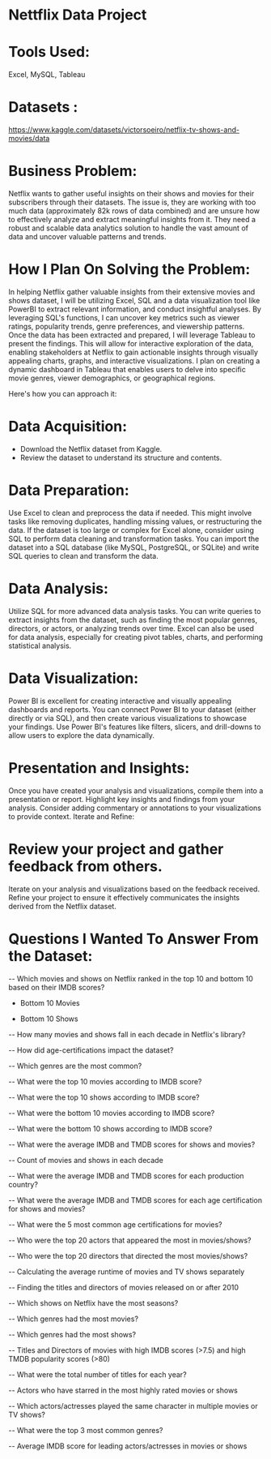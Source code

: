 # Nettflix Data Project

# Tools Used: 
Excel, MySQL, Tableau

# Datasets :
https://www.kaggle.com/datasets/victorsoeiro/netflix-tv-shows-and-movies/data

# Business Problem:
Netflix wants to gather useful insights on their shows and movies for their subscribers through their datasets. The issue is, they are working with too much data (approximately 82k rows of data combined) and are unsure how to effectively analyze and extract meaningful insights from it. They need a robust and scalable data analytics solution to handle the vast amount of data and uncover valuable patterns and trends.

# How I Plan On Solving the Problem:
In helping Netflix gather valuable insights from their extensive movies and shows dataset, I will be utilizing Excel, SQL and a data visualization tool like PowerBI to extract relevant information, and conduct insightful analyses. By leveraging SQL's functions, I can uncover key metrics such as viewer ratings, popularity trends, genre preferences, and viewership patterns. Once the data has been extracted and prepared, I will leverage Tableau to present the findings. This will allow for interactive exploration of the data, enabling stakeholders at Netflix to gain actionable insights through visually appealing charts, graphs, and interactive visualizations. I plan on creating a dynamic dashboard in Tableau that enables users to delve into specific movie genres, viewer demographics, or geographical regions.


Here's how you can approach it:

# Data Acquisition:

- Download the Netflix dataset from Kaggle.
- Review the dataset to understand its structure and contents.

# Data Preparation:

Use Excel to clean and preprocess the data if needed. This might involve tasks like removing duplicates, handling missing values, or restructuring the data.
If the dataset is too large or complex for Excel alone, consider using SQL to perform data cleaning and transformation tasks. You can import the dataset into a SQL database (like MySQL, PostgreSQL, or SQLite) and write SQL queries to clean and transform the data.

# Data Analysis:

Utilize SQL for more advanced data analysis tasks. You can write queries to extract insights from the dataset, such as finding the most popular genres, directors, or actors, or analyzing trends over time.
Excel can also be used for data analysis, especially for creating pivot tables, charts, and performing statistical analysis.
 
# Data Visualization:

Power BI is excellent for creating interactive and visually appealing dashboards and reports. You can connect Power BI to your dataset (either directly or via SQL), and then create various visualizations to showcase your findings.
Use Power BI's features like filters, slicers, and drill-downs to allow users to explore the data dynamically.

# Presentation and Insights:

Once you have created your analysis and visualizations, compile them into a presentation or report.
Highlight key insights and findings from your analysis.
Consider adding commentary or annotations to your visualizations to provide context.
Iterate and Refine:

# Review your project and gather feedback from others.
Iterate on your analysis and visualizations based on the feedback received.
Refine your project to ensure it effectively communicates the insights derived from the Netflix dataset.

# Questions I Wanted To Answer From the Dataset:
-- Which movies and shows on Netflix ranked in the top 10 and bottom 10 based on their IMDB scores?

- Bottom 10 Movies

- Bottom 10 Shows


-- How many movies and shows fall in each decade in Netflix's library?

-- How did age-certifications impact the dataset?

-- Which genres are the most common?

-- What were the top 10 movies according to IMDB score?

-- What were the top 10 shows according to IMDB score? 

-- What were the bottom 10 movies according to IMDB score? 

-- What were the bottom 10 shows according to IMDB score? 

-- What were the average IMDB and TMDB scores for shows and movies? 

-- Count of movies and shows in each decade

-- What were the average IMDB and TMDB scores for each production country?

-- What were the average IMDB and TMDB scores for each age certification for shows and movies?

-- What were the 5 most common age certifications for movies?

-- Who were the top 20 actors that appeared the most in movies/shows? 

-- Who were the top 20 directors that directed the most movies/shows? 

-- Calculating the average runtime of movies and TV shows separately

-- Finding the titles and  directors of movies released on or after 2010

-- Which shows on Netflix have the most seasons?

-- Which genres had the most movies? 

-- Which genres had the most shows? 

-- Titles and Directors of movies with high IMDB scores (>7.5) and high TMDB popularity scores (>80) 

-- What were the total number of titles for each year? 

-- Actors who have starred in the most highly rated movies or shows

-- Which actors/actresses played the same character in multiple movies or TV shows? 

-- What were the top 3 most common genres?

-- Average IMDB score for leading actors/actresses in movies or shows 
